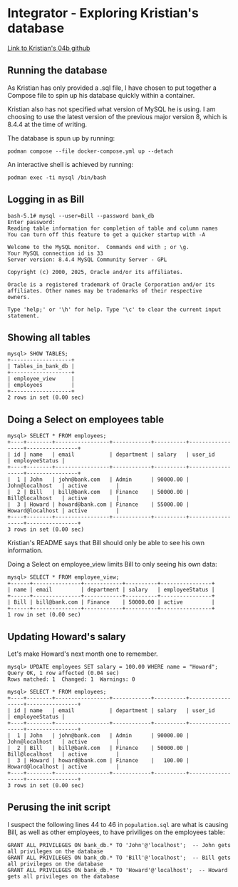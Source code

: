 # Integrator - Exploring Kristian's database

[Link to Kristian's 04b github](https://github.com/kris13m/systemintegration_opgaver/tree/main/04b_besvarelse)

## Running the database

As Kristian has only provided a .sql file, I have chosen to put together a Compose file to spin up his database quickly within a container.

Kristian also has not specified what version of MySQL he is using. I am choosing to use the latest version of the previous major version 8, which is 8.4.4 at the time of writing.

The database is spun up by running:

`podman compose --file docker-compose.yml up --detach`

An interactive shell is achieved by running: 

`podman exec -ti mysql /bin/bash`

## Logging in as Bill

```
bash-5.1# mysql --user=Bill --password bank_db
Enter password:
Reading table information for completion of table and column names
You can turn off this feature to get a quicker startup with -A

Welcome to the MySQL monitor.  Commands end with ; or \g.
Your MySQL connection id is 33
Server version: 8.4.4 MySQL Community Server - GPL

Copyright (c) 2000, 2025, Oracle and/or its affiliates.

Oracle is a registered trademark of Oracle Corporation and/or its
affiliates. Other names may be trademarks of their respective
owners.

Type 'help;' or '\h' for help. Type '\c' to clear the current input statement.
```

## Showing all tables

```
mysql> SHOW TABLES;
+-------------------+
| Tables_in_bank_db |
+-------------------+
| employee_view     |
| employees         |
+-------------------+
2 rows in set (0.00 sec)
```

## Doing a Select on employees table

```
mysql> SELECT * FROM employees;
+----+--------+-----------------+------------+----------+------------------+----------------+
| id | name   | email           | department | salary   | user_id          | employeeStatus |
+----+--------+-----------------+------------+----------+------------------+----------------+
|  1 | John   | john@bank.com   | Admin      | 90000.00 | John@localhost   | active         |
|  2 | Bill   | bill@bank.com   | Finance    | 50000.00 | Bill@localhost   | active         |
|  3 | Howard | howard@bank.com | Finance    | 55000.00 | Howard@localhost | active         |
+----+--------+-----------------+------------+----------+------------------+----------------+
3 rows in set (0.00 sec)
```

Kristian's README says that Bill should only be able to see his own information. 

Doing a Select on employee_view limits Bill to only seeing his own data:

```
mysql> SELECT * FROM employee_view;
+------+---------------+------------+----------+----------------+
| name | email         | department | salary   | employeeStatus |
+------+---------------+------------+----------+----------------+
| Bill | bill@bank.com | Finance    | 50000.00 | active         |
+------+---------------+------------+----------+----------------+
1 row in set (0.00 sec)
```

## Updating Howard's salary

Let's make Howard's next month one to remember.

```
mysql> UPDATE employees SET salary = 100.00 WHERE name = "Howard";
Query OK, 1 row affected (0.04 sec)
Rows matched: 1  Changed: 1  Warnings: 0

mysql> SELECT * FROM employees;
+----+--------+-----------------+------------+----------+------------------+----------------+
| id | name   | email           | department | salary   | user_id          | employeeStatus |
+----+--------+-----------------+------------+----------+------------------+----------------+
|  1 | John   | john@bank.com   | Admin      | 90000.00 | John@localhost   | active         |
|  2 | Bill   | bill@bank.com   | Finance    | 50000.00 | Bill@localhost   | active         |
|  3 | Howard | howard@bank.com | Finance    |   100.00 | Howard@localhost | active         |
+----+--------+-----------------+------------+----------+------------------+----------------+
3 rows in set (0.00 sec)
```

## Perusing the init script

I suspect the following lines 44 to 46 in `population.sql` are what is causing Bill, as well as other employees, to have priviliges on the employees table:

```
GRANT ALL PRIVILEGES ON bank_db.* TO 'John'@'localhost';  -- John gets all privileges on the database
GRANT ALL PRIVILEGES ON bank_db.* TO 'Bill'@'localhost';  -- Bill gets all privileges on the database
GRANT ALL PRIVILEGES ON bank_db.* TO 'Howard'@'localhost';  -- Howard gets all privileges on the database
```